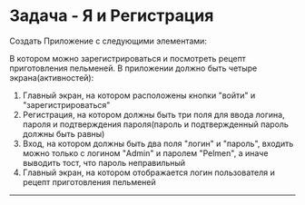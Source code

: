 # Задача - Я и Регистрация
Создать Приложение с следующими элементами:

В котором можно зарегистрироваться и посмотреть рецепт приготовления пельменей. 
В приложении должно быть четыре экрана(активностей):
1. Главный экран, на котором расположены кнопки "войти" и "зарегистрироваться" 
2. Регистрация, на котором должны быть три поля для ввода логина, пароля и подтверждения пароля(пароль и подтвержденный пароль должны быть равны)
3. Вход, на котором должны быть два поля "логин" и "пароль", входить можно только с логином "Admin" и паролем "Pelmen", а иначе выводить тост, что пароль неправильный
4. Главный экран, на котором отображается логин пользователя и рецепт приготовления пельменей
---
